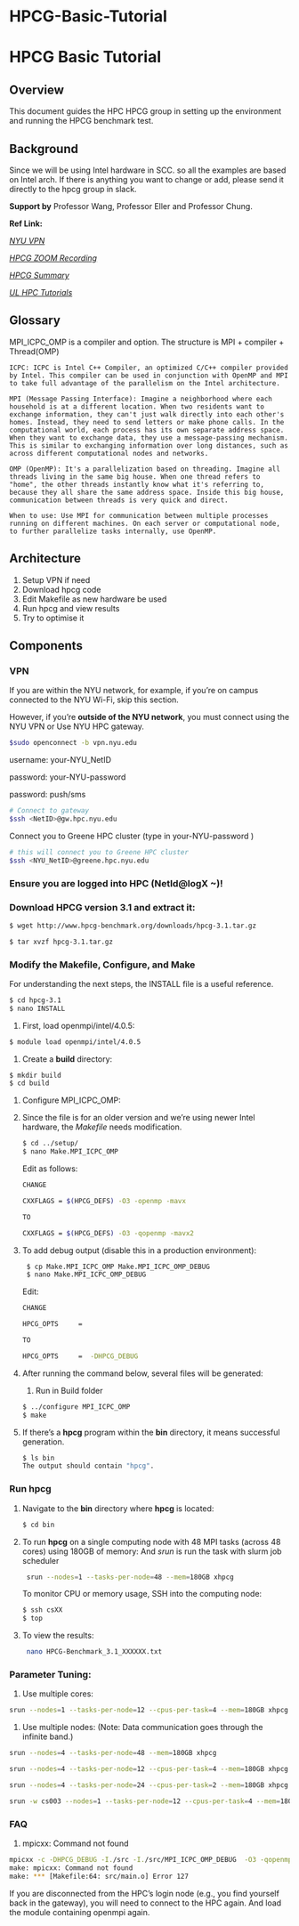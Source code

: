 # HPCG-Basic-Tutorial

# HPCG Basic Tutorial

## Overview

This document guides the HPC HPCG group in setting up the environment and running the HPCG benchmark test.

## Background

Since we will be using Intel hardware in SCC. so all the examples are based on Intel arch. If there is anything you want to change or add, please send it directly to the hpcg group in slack.

**Support by** Professor Wang, Professor Eller and Professor Chung.

**Ref Link:**

*[NYU VPN](https://sites.google.com/nyu.edu/nyu-hpc/accessing-hpc/getting-and-renewing-an-account?authuser=0)*

*[HPCG ZOOM Recording](https://nyu.zoom.us/rec/play/MZPE3Y5ZQ0R6TiMGRGDtr0Y_dqQEC6gyVd9bF7YfOEBIowLQ5wmkdpRpYs9E3DmfDHtBCylWhPpjlUxt.hj8pVX6n4Z5vS8Qd?canPlayFromShare=true&from=share_recording_detail&continueMode=true&componentName=rec-play&originRequestUrl=https%3A%2F%2Fnyu.zoom.us%2Frec%2Fshare%2FLRpgw9qdOjhOj0sWqtpeesQMQX_XzrciITTkijWKlsOHSWGC3beZe9yWwGb3TBaD.vD6L9q7Fqf7lel88)*

*[HPCG Summary](https://www.lanl.gov/projects/crossroads/_assets/docs/ssi/Summary_HPCG.pdf)*

*[UL HPC Tutorials](https://ulhpc-tutorials.readthedocs.io/en/latest/parallel/hybrid/HPCG/)*

## Glossary

MPI_ICPC_OMP is a compiler and option. The structure is MPI + compiler + Thread(OMP)

```
ICPC: ICPC is Intel C++ Compiler, an optimized C/C++ compiler provided by Intel. This compiler can be used in conjunction with OpenMP and MPI to take full advantage of the parallelism on the Intel architecture.

MPI (Message Passing Interface): Imagine a neighborhood where each household is at a different location. When two residents want to exchange information, they can't just walk directly into each other's homes. Instead, they need to send letters or make phone calls. In the computational world, each process has its own separate address space. When they want to exchange data, they use a message-passing mechanism. This is similar to exchanging information over long distances, such as across different computational nodes and networks.

OMP (OpenMP): It's a parallelization based on threading. Imagine all threads living in the same big house. When one thread refers to "home", the other threads instantly know what it's referring to, because they all share the same address space. Inside this big house, communication between threads is very quick and direct.

When to use: Use MPI for communication between multiple processes running on different machines. On each server or computational node, to further parallelize tasks internally, use OpenMP.
```

## Architecture

1. Setup VPN if need
2. Download hpcg code
3. Edit Makefile as new hardware be used
4. Run hpcg and view results
5. Try to optimise it

## Components

### VPN

If you are within the NYU network, for example, if you’re on campus connected to the NYU Wi-Fi, skip this section.

However, if you’re **outside of the NYU network**, you must connect using the NYU VPN or Use NYU HPC gateway.

```bash
$sudo openconnect -b vpn.nyu.edu
```

username: your-NYU_NetID

password: your-NYU-password

password: push/sms

```bash
# Connect to gateway
$ssh <NetID>@gw.hpc.nyu.edu
```

Connect you to Greene HPC cluster (type in your-NYU-password )

```bash
# this will connect you to Greene HPC cluster
$ssh <NYU_NetID>@greene.hpc.nyu.edu
```

### Ensure you are logged into HPC (NetId@logX ~)!

### Download HPCG version **3.1** and extract it:

```bash
$ wget http://www.hpcg-benchmark.org/downloads/hpcg-3.1.tar.gz

$ tar xvzf hpcg-3.1.tar.gz

```

### Modify the Makefile, Configure, and Make

For understanding the next steps, the INSTALL file is a useful reference.

```bash
$ cd hpcg-3.1
$ nano INSTALL
```

1. First, load openmpi/intel/4.0.5:

```bash
$ module load openmpi/intel/4.0.5
```

1. Create a **build** directory:

```bash
$ mkdir build
$ cd build
```

1. Configure MPI_ICPC_OMP:
2. Since the file is for an older version and we’re using newer Intel hardware, the *Makefile* needs modification.
    
    ```bash
    $ cd ../setup/
    $ nano Make.MPI_ICPC_OMP
    
    ```
    
    Edit as follows:
    
    ```bash
    CHANGE
    
    CXXFLAGS = $(HPCG_DEFS) -O3 -openmp -mavx
    
    TO
    
    CXXFLAGS = $(HPCG_DEFS) -O3 -qopenmp -mavx2
    
    ```
    
3. To add debug output (disable this in a production environment):
    
    ```bash
     $ cp Make.MPI_ICPC_OMP Make.MPI_ICPC_OMP_DEBUG
     $ nano Make.MPI_ICPC_OMP_DEBUG
    
    ```
    
    Edit:
    
    ```bash
    CHANGE
    
    HPCG_OPTS     =
    
    TO
    
    HPCG_OPTS     =  -DHPCG_DEBUG
    ```
    
4. After running the command below, several files will be generated:
    1. Run in Build folder
    
    ```bash
    $ ../configure MPI_ICPC_OMP
    $ make
    ```
    
5. If there’s a **hpcg** program within the **bin** directory, it means successful generation.
    
    ```bash
    $ ls bin
    The output should contain "hpcg".
    ```
    

### Run hpcg

1. Navigate to the **bin** directory where **hpcg** is located:
    
    ```bash
    $ cd bin
    ```
    
2. To run **hpcg** on a single computing node with 48 MPI tasks (across 48 cores) using 180GB of memory: And *srun* is run the task with slurm job scheduler
    
    ```bash
     srun --nodes=1 --tasks-per-node=48 --mem=180GB xhpcg
    ```
    
    To monitor CPU or memory usage, SSH into the computing node:
    
    ```bash
    $ ssh csXX
    $ top
    ```
    
3. To view the results:
    
    ```bash
     nano HPCG-Benchmark_3.1_XXXXXX.txt
    ```
    

### Parameter Tuning:

1. Use multiple cores:

```bash
srun --nodes=1 --tasks-per-node=12 --cpus-per-task=4 --mem=180GB xhpcg
```

1. Use multiple nodes: (Note: Data communication goes through the infinite band.)

```bash
srun --nodes=4 --tasks-per-node=48 --mem=180GB xhpcg
```

```bash
srun --nodes=4 --tasks-per-node=12 --cpus-per-task=4 --mem=180GB xhpcg
```

```bash
srun --nodes=4 --tasks-per-node=24 --cpus-per-task=2 --mem=180GB xhpcg
```

```bash
srun -w cs003 --nodes=1 --tasks-per-node=12 --cpus-per-task=4 --mem=180GB xhpcg
```

### FAQ

1. mpicxx: Command not found

```bash
mpicxx -c -DHPCG_DEBUG -I./src -I./src/MPI_ICPC_OMP_DEBUG  -O3 -qopenmp -mavx2 -I../src ../src/main.cpp -o src/main.o
make: mpicxx: Command not found
make: *** [Makefile:64: src/main.o] Error 127
```

If you are disconnected from the HPC’s login node (e.g., you find yourself back in the gateway), you will need to connect to the HPC again. And load the module containing openmpi again.